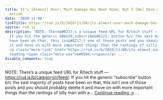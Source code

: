 ```yaml
---
title: It’s [Almost] Over; Much Damage Has Been Done; But I [We] Have A Call To Unexpected
  Action
date: '2020-11-08'
linkTitle: https://rud.is/b/2020/11/08/its-almost-over-much-damage-has-been-done-but-i-we-have-a-call-to-unexpected-action/
source: rud.is
description: 'NOTE: There&#8217;s a unique feed URL for R/tech stuff — https://rud.is/b/category/r/feed/.
  If you hit the generic &#8220;subscribe&#8221; button b/c the vast majority of posts
  have been on that, this isn&#8217;t one of those posts and you should probably delete
  it and move on with more important things than the rantings of silly man with a...
  <a class="more-link" href="https://rud.is/b/2020/11/08/its-almost-over-much-damage-has-been-done-but-i-we-have-a-call-to-unexpected-action/">Continue
  reading <span class="meta-nav">&#8594;</span></a> ...'
disable_comments: true
---
```

NOTE: There&#8217;s a unique feed URL for R/tech stuff — https://rud.is/b/category/r/feed/. If you hit the generic &#8220;subscribe&#8221; button b/c the vast majority of posts have been on that, this isn&#8217;t one of those posts and you should probably delete it and move on with more important things than the rantings of silly man with a... <a class="more-link" href="https://rud.is/b/2020/11/08/its-almost-over-much-damage-has-been-done-but-i-we-have-a-call-to-unexpected-action/">Continue reading <span class="meta-nav">&#8594;</span></a> ...